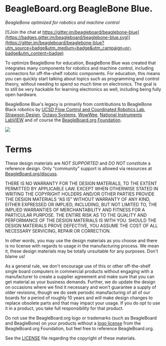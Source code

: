 # BeagleBoard.org BeagleBone Blue.
_BeagleBone optimized for robotics and machine control_

[![Join the chat at https://gitter.im/beagleboard/beaglebone-blue](https://badges.gitter.im/beagleboard/beaglebone-blue.svg)](https://gitter.im/beagleboard/beaglebone-blue?utm_source=badge&utm_medium=badge&utm_campaign=pr-badge&utm_content=badge)

To optimize BeagleBone for education, BeagleBone Blue was created that integrates many components for robotics and machine control, including connectors for off-the-shelf robotic components. For education, this means you can quickly start talking about topics such as programming and control theory, without needing to spend so much time on electronics. The goal is to still be very hackable for learning electronics as well, including being fully open hardware.

BeagleBone Blue's legacy is primarily from contributions to BeagleBone Black robotics by [UCSD Flow Control and Coordinated Robotics Lab](http://robotics.ucsd.edu/), [Strawson Design](http://www.strawsondesign.com/), [Octavo Systems](http://octavosystems.com), [WowWee](http://www.wowwee.com/mip/), [National Instruments LabVIEW](http://www.ni.com/labview/) and of course the [BeagleBoard.org Foundation](https://beagleboard.org/about).

[![](OSHW_mark_US000064.png)](https://certification.oshwa.org/us000064.html)

# Terms
These design materials are *NOT SUPPORTED* and *DO NOT* constitute a reference design. Only “community” support is allowed via resources at [BeagleBoard.org/discuss](https://beagleboard.org/discuss).

THERE IS NO WARRANTY FOR THE DESIGN MATERIALS, TO THE EXTENT PERMITTED BY APPLICABLE LAW. EXCEPT WHEN OTHERWISE STATED IN WRITING THE COPYRIGHT HOLDERS AND/OR OTHER PARTIES PROVIDE THE DESIGN MATERIALS “AS IS” WITHOUT WARRANTY OF ANY KIND, EITHER EXPRESSED OR IMPLIED, INCLUDING, BUT NOT LIMITED TO, THE IMPLIED WARRANTIES OF MERCHANTABILITY AND FITNESS FOR A PARTICULAR PURPOSE. THE ENTIRE RISK AS TO THE QUALITY AND PERFORMANCE OF THE DESIGN MATERIALS IS WITH YOU. SHOULD THE DESIGN MATERIALS PROVE DEFECTIVE, YOU ASSUME THE COST OF ALL NECESSARY SERVICING, REPAIR OR CORRECTION.

In other words, you may use the design materials as you choose and there is no license with regards to usage in the manufacturing process. We mean it, these design materials may be totally unsuitable for any purposes. Don't blame us!

As a general rule, we don't encourage use of this or other off-the-shelf single board computers in commercial products without engaging with a manufacturer to create a supplier agreement and make sure that you can get material as your business demands. Further, we do update the design on occasions where we find it necessary and won't guarantee a supply of older revisions, though we do seek periodic manufacturing of all of our boards for a period of roughly 10 years and will make design changes to replace obsolete parts and that may impact your usage. If you do opt to use it in a product, you take full responsibility for that product.

Do not use the BeagleBoard.org logo or trademarks (such as BeagleBoard and BeagleBone) on your products without a [logo license](https://beagleboard.org/logo) from the BeagleBoard.org Foundation, but feel free to reference BeagleBoard.org.

See the [LICENSE](https://github.com/beagleboard/beaglebone-blue/blob/master/LICENSE) file regarding the copyright of these materials.
